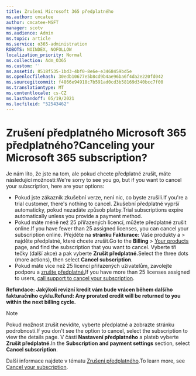 ```yaml
---
title: Zrušení Microsoft 365 předplatného
ms.author: cmcatee
author: cmcatee-MSFT
manager: scotv
ms.audience: Admin
ms.topic: article
ms.service: o365-administration
ROBOTS: NOINDEX, NOFOLLOW
localization_priority: Normal
ms.collection: Adm_O365
ms.custom: ''
ms.assetid: 8518f535-1bd3-4bf0-8e6e-e3468459bd5e
ms.openlocfilehash: 30edb10677e5b8cd9b4ae96ba6f4da2e220fd042
ms.sourcegitcommit: f4866e94918c7b591ad0cd3b58169d340bcc7f00
ms.translationtype: MT
ms.contentlocale: cs-CZ
ms.lasthandoff: 05/19/2021
ms.locfileid: "52543462"
---
```

# <a name="canceling-your-microsoft-365-subscription"></a><span data-ttu-id="6d998-102">Zrušení předplatného Microsoft 365 předplatného?</span><span class="sxs-lookup"><span data-stu-id="6d998-102">Canceling your Microsoft 365 subscription?</span></span>

<span data-ttu-id="6d998-103">Je nám líto, že jste na tom, ale pokud chcete předplatné zrušit, máte následující možnosti:</span><span class="sxs-lookup"><span data-stu-id="6d998-103">We're sorry to see you go, but if you want to cancel your subscription, here are your options:</span></span>
  
- <span data-ttu-id="6d998-104">Pokud jste zákazník zkušební verze, není nic, co byste zrušili.</span><span class="sxs-lookup"><span data-stu-id="6d998-104">If you're a trial customer, there's nothing to cancel.</span></span> <span data-ttu-id="6d998-105">Zkušební předplatné vyprší automaticky, pokud nezadáte způsob platby.</span><span class="sxs-lookup"><span data-stu-id="6d998-105">Trial subscriptions expire automatically unless you provide a payment method.</span></span>
- <span data-ttu-id="6d998-106">Pokud máte méně než 25 přiřazených licencí, můžete předplatné zrušit online.</span><span class="sxs-lookup"><span data-stu-id="6d998-106">If you have fewer than 25 assigned licenses, you can cancel your subscription online.</span></span> <span data-ttu-id="6d998-107">Přejděte na **stránku Fakturace:** Vaše produkty a \> [](https://go.microsoft.com/fwlink/p/?linkid=842054) najděte předplatné, které chcete zrušit.</span><span class="sxs-lookup"><span data-stu-id="6d998-107">Go to the **Billing** \> [Your products](https://go.microsoft.com/fwlink/p/?linkid=842054) page, and find the subscription that you want to cancel.</span></span> <span data-ttu-id="6d998-108">Vyberte tři tečky (další akce) a pak vyberte **Zrušit předplatné.**</span><span class="sxs-lookup"><span data-stu-id="6d998-108">Select the three dots (more actions), then select **Cancel subscription**.</span></span>
- <span data-ttu-id="6d998-109">Pokud máte více než 25 licencí přiřazených uživatelům, zavolejte podporu a [zrušte předplatné.](https://go.microsoft.com/fwlink/p/?linkid=518322)</span><span class="sxs-lookup"><span data-stu-id="6d998-109">If you have more than 25 licenses assigned to users, [call support to cancel your subscription](https://go.microsoft.com/fwlink/p/?linkid=518322).</span></span>

<span data-ttu-id="6d998-110">**Refundace: Jakýkoli revizní kredit vám bude vrácen během dalšího fakturačního cyklu.**</span><span class="sxs-lookup"><span data-stu-id="6d998-110">**Refund: Any prorated credit will be returned to you within the next billing cycle.**</span></span>

> [!NOTE]
> <span data-ttu-id="6d998-111">Pokud možnost zrušit nevidíte, vyberte předplatné a zobrazte stránku podrobností.</span><span class="sxs-lookup"><span data-stu-id="6d998-111">If you don't see the option to cancel, select the subscription to view the details page.</span></span> <span data-ttu-id="6d998-112">V části **Nastavení předplatného** a plateb vyberte **Zrušit předplatné.**</span><span class="sxs-lookup"><span data-stu-id="6d998-112">In the **Subscription and payment settings** section, select **Cancel subscription**.</span></span>

<span data-ttu-id="6d998-113">Další informace najdete v tématu [Zrušení předplatného](/microsoft-365/commerce/subscriptions/cancel-your-subscription).</span><span class="sxs-lookup"><span data-stu-id="6d998-113">To learn more, see [Cancel your subscription](/microsoft-365/commerce/subscriptions/cancel-your-subscription).</span></span>